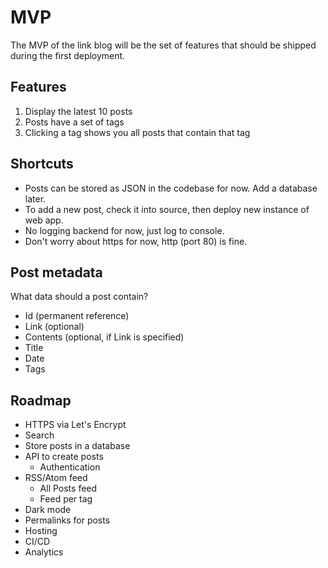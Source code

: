 # MVP

The MVP of the link blog will be the set of features that should be shipped during the first deployment.

## Features

1. Display the latest 10 posts
2. Posts have a set of tags
3. Clicking a tag shows you all posts that contain that tag

## Shortcuts

- Posts can be stored as JSON in the codebase for now. Add a database later.
- To add a new post, check it into source, then deploy new instance of web app.
- No logging backend for now, just log to console.
- Don't worry about https for now, http (port 80) is fine.

## Post metadata

What data should a post contain?

- Id (permanent reference)
- Link (optional)
- Contents (optional, if Link is specified)
- Title
- Date
- Tags

## Roadmap
- HTTPS via Let's Encrypt
- Search
- Store posts in a database
- API to create posts
  - Authentication
- RSS/Atom feed
  - All Posts feed
  - Feed per tag
- Dark mode
- Permalinks for posts
- Hosting
- CI/CD
- Analytics